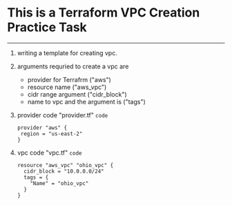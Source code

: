 # **This is a Terraform VPC Creation Practice Task**

---

 1. writing a template for creating vpc.
 2. arguments requried to create a vpc are
     - provider for Terrafrm ("aws")
     - resource name ("aws_vpc")
     - cidr range argument ("cidr_block")
     - name to vpc and the argument is ("tags")
 3. provider code "provider.tf"
    `code`

    ```
    provider "aws" {
     region = "us-east-2"
    }

    ```
 4. vpc code "vpc.tf"
    `code`
    ```
    resource "aws_vpc" "ohio_vpc" {
      cidr_block = "10.0.0.0/24"
      tags = {
        "Name" = "ohio_vpc"
      }
    }

    ```